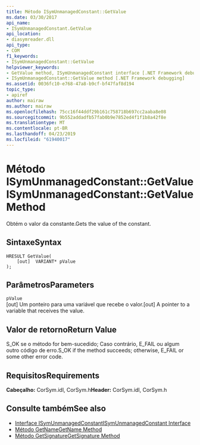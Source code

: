 ```yaml
---
title: Método ISymUnmanagedConstant::GetValue
ms.date: 03/30/2017
api_name:
- ISymUnmanagedConstant.GetValue
api_location:
- diasymreader.dll
api_type:
- COM
f1_keywords:
- ISymUnmanagedConstant::GetValue
helpviewer_keywords:
- GetValue method, ISymUnmanagedConstant interface [.NET Framework debugging]
- ISymUnmanagedConstant::GetValue method [.NET Framework debugging]
ms.assetid: 0036fc10-e768-47a8-b9cf-bf47faf8d194
topic_type:
- apiref
author: mairaw
ms.author: mairaw
ms.openlocfilehash: 75cc16f44ddf29b161c758718b697cc2aaba8e08
ms.sourcegitcommit: 9b552addadfb57fab0b9e7852ed4f1f1b8a42f8e
ms.translationtype: MT
ms.contentlocale: pt-BR
ms.lasthandoff: 04/23/2019
ms.locfileid: "61940017"
---
```

# <a name="isymunmanagedconstantgetvalue-method"></a><span data-ttu-id="16ddc-102">Método ISymUnmanagedConstant::GetValue</span><span class="sxs-lookup"><span data-stu-id="16ddc-102">ISymUnmanagedConstant::GetValue Method</span></span>
<span data-ttu-id="16ddc-103">Obtém o valor da constante.</span><span class="sxs-lookup"><span data-stu-id="16ddc-103">Gets the value of the constant.</span></span>  
  
## <a name="syntax"></a><span data-ttu-id="16ddc-104">Sintaxe</span><span class="sxs-lookup"><span data-stu-id="16ddc-104">Syntax</span></span>  
  
```  
HRESULT GetValue(  
    [out]  VARIANT* pValue  
);  
```  
  
## <a name="parameters"></a><span data-ttu-id="16ddc-105">Parâmetros</span><span class="sxs-lookup"><span data-stu-id="16ddc-105">Parameters</span></span>  
 `pValue`  
 <span data-ttu-id="16ddc-106">[out] Um ponteiro para uma variável que recebe o valor.</span><span class="sxs-lookup"><span data-stu-id="16ddc-106">[out] A pointer to a variable that receives the value.</span></span>  
  
## <a name="return-value"></a><span data-ttu-id="16ddc-107">Valor de retorno</span><span class="sxs-lookup"><span data-stu-id="16ddc-107">Return Value</span></span>  
 <span data-ttu-id="16ddc-108">S_OK se o método for bem-sucedido; Caso contrário, E_FAIL ou algum outro código de erro.</span><span class="sxs-lookup"><span data-stu-id="16ddc-108">S_OK if the method succeeds; otherwise, E_FAIL or some other error code.</span></span>  
  
## <a name="requirements"></a><span data-ttu-id="16ddc-109">Requisitos</span><span class="sxs-lookup"><span data-stu-id="16ddc-109">Requirements</span></span>  
 <span data-ttu-id="16ddc-110">**Cabeçalho:** CorSym.idl, CorSym.h</span><span class="sxs-lookup"><span data-stu-id="16ddc-110">**Header:** CorSym.idl, CorSym.h</span></span>  
  
## <a name="see-also"></a><span data-ttu-id="16ddc-111">Consulte também</span><span class="sxs-lookup"><span data-stu-id="16ddc-111">See also</span></span>

- [<span data-ttu-id="16ddc-112">Interface ISymUnmanagedConstant</span><span class="sxs-lookup"><span data-stu-id="16ddc-112">ISymUnmanagedConstant Interface</span></span>](../../../../docs/framework/unmanaged-api/diagnostics/isymunmanagedconstant-interface.md)
- [<span data-ttu-id="16ddc-113">Método GetName</span><span class="sxs-lookup"><span data-stu-id="16ddc-113">GetName Method</span></span>](../../../../docs/framework/unmanaged-api/diagnostics/isymunmanagedconstant-getname-method.md)
- [<span data-ttu-id="16ddc-114">Método GetSignature</span><span class="sxs-lookup"><span data-stu-id="16ddc-114">GetSignature Method</span></span>](../../../../docs/framework/unmanaged-api/diagnostics/isymunmanagedconstant-getsignature-method.md)
